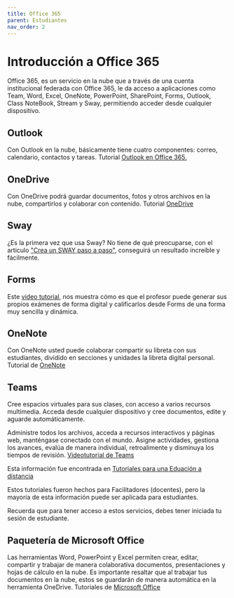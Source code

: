 ```yaml
---
title: Office 365
parent: Estudiantes
nav_order: 2
---
```


# Introducción a Office 365

Office 365, es un servicio en la nube que a través de una cuenta institucional federada con Office 365, le da acceso a aplicaciones como Team, Word, Excel, OneNote, PowerPoint, SharePoint, Forms, Outlook, Class NoteBook, Stream y Sway, permitiendo acceder desde cualquier dispositivo.

## Outlook

Con Outlook en la nube, básicamente tiene cuatro componentes: correo, calendario, contactos y tareas.
Tutorial [Outlook en Office 365.](https://m365edu455575-my.sharepoint.com/personal/ediel_changemakernow_com/_layouts/15/onedrive.aspx?id=%2Fpersonal%2Fediel%5Fchangemakernow%5Fcom%2FDocuments%2FVideos%2FTutorial%20Outlook%20en%20l%C3%ADnea%20con%20Office%20365%2Epdf&parent=%2Fpersonal%2Fediel%5Fchangemakernow%5Fcom%2FDocuments%2FVideos&ga=1)

## OneDrive 

Con OneDrive podrá guardar documentos, fotos y otros archivos en la nube, compartirlos y colaborar con contenido.
Tutorial [OneDrive](https://m365edu455575-my.sharepoint.com/personal/ediel_changemakernow_com/_layouts/15/onedrive.aspx?id=%2Fpersonal%2Fediel%5Fchangemakernow%5Fcom%2FDocuments%2FVideos%2FPaso%20a%20paso%20con%20OneDrive%2Epdf&parent=%2Fpersonal%2Fediel%5Fchangemakernow%5Fcom%2FDocuments%2FVideos&ga=1)

## Sway

¿Es la primera vez que usa Sway? No tiene de qué preocuparse, con el articulo ["Crea un SWAY paso a paso"](https://onedrive.live.com/?authkey=%21AKsJYPH6YVAHPNY&cid=A6EF8554B5DEAB72&id=A6EF8554B5DEAB72%21150935&parId=A6EF8554B5DEAB72%21150924&o=OneUp), conseguirá un resultado increíble y fácilmente.

## Forms

Este [video tutorial](https://m365edu455575-my.sharepoint.com/personal/ediel_changemakernow_com/_layouts/15/onedrive.aspx?id=%2Fpersonal%2Fediel%5Fchangemakernow%5Fcom%2FDocuments%2FVideos%2FMicrosoft%20Forms%2FMicrosoft%20Forms%20Crear%20ex%C3%A1menes%20y%20cuestionarios%2Emp4&parent=%2Fpersonal%2Fediel%5Fchangemakernow%5Fcom%2FDocuments%2FVideos%2FMicrosoft%20Forms&ga=1), nos muestra cómo es que el profesor puede generar sus propios exámenes de forma digital y calificarlos desde Forms de una forma muy sencilla y dinámica.

## OneNote

Con OneNote usted puede colaborar compartir su libreta con sus estudiantes, dividido en secciones y unidades la libreta digital personal.
Tutorial de [OneNote](https://m365edu455575-my.sharepoint.com/personal/ediel_changemakernow_com/_layouts/15/onedrive.aspx?id=%2Fpersonal%2Fediel%5Fchangemakernow%5Fcom%2FDocuments%2FVideos%2FOneNote%20y%20Class%20Notebook%2FIntroducci%C3%B3n%20a%20tu%20Libreta%20Digital%20en%20OneNote%2Emp4&parent=%2Fpersonal%2Fediel%5Fchangemakernow%5Fcom%2FDocuments%2FVideos%2FOneNote%20y%20Class%20Notebook&ga=1)

## Teams 

Cree espacios virtuales para sus clases, con acceso a varios recursos multimedia. Acceda desde cualquier dispositivo y cree documentos, edite y aguarde automáticamente. 

Administre todos los archivos, acceda a recursos interactivos y páginas web, manténgase conectado con el mundo. Asigne actividades, gestiona los avances, evalúa de manera individual, retroalimente y disminuya los tiempos de revisión.
[Videotutorial de Teams](https://https://m365edu455575-my.sharepoint.com/personal/ediel_changemakernow_com/_layouts/15/onedrive.aspx?id=%2Fpersonal%2Fediel%5Fchangemakernow%5Fcom%2FDocuments%2FVideos%2FMicrosoft%20Teams%2FMicrosoft%20Teams%20Caracter%C3%ADsticas%20y%20funcionalidades%2Emp4&parent=%2Fpersonal%2Fediel%5Fchangemakernow%5Fcom%2FDocuments%2FVideos%2FMicrosoft%20Teams&ga=1)

Esta información fue encontrada en [Tutoriales para una Eduación a distancia](https://www.uv.mx/plandecontingencia/files/2021/01/5-tutoriales-para-una-educacion-a-distancia.pdf)

Estos tutoriales fueron hechos para Facilitadores (docentes), pero la mayoría de esta información puede ser aplicada para estudiantes.

Recuerda que para tener acceso a estos servicios, debes tener iniciada tu sesión de estudiante. 

## Paquetería de Microsoft Office

Las herramientas Word, PowerPoint y Excel permiten crear, editar, compartir y trabajar de manera colaborativa documentos, presentaciones y hojas de cálculo en la nube. Es importante resaltar que al trabajar tus documentos en la nube, estos se guardarán de manera automática en la herramienta OneDrive.
Tutoriales de [Microsoft Office](https://www.uv.mx/colabora365/word-excel-powerpoint/)

